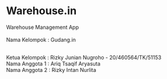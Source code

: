 # Warehouse.in
Warehouse Management App
<br/>
<br/>
Nama Kelompok : Gudang.in
<br/>
<br/>

Ketua Kelompok : Rizky Junian Nugroho - 20/460564/TK/51153 <br/>
Nama Anggota 1 : Ariq Tsaqif Aryasuta <br/>
Nama Anggota 2 : Rizky Intan Nurlita <br/>

